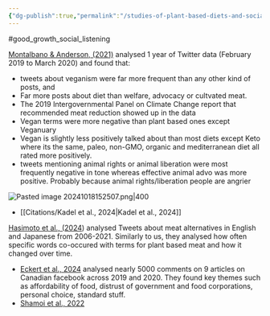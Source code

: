 ```yaml
---
{"dg-publish":true,"permalink":"/studies-of-plant-based-diets-and-social-media/","created":"2024-10-18T15:10:08.807+01:00","updated":"2025-09-29T00:29:34.395+01:00"}
---
```


#good_growth_social_listening 

[Montalbano & Anderson, (2021)](https://faunalytics.org/twitter-trends/)  analysed 1 year of Twitter data (February 2019 to March 2020) and found that: 
- tweets about veganism were far more frequent than any other kind of posts, and
- Far more posts about diet than welfare, advocacy or cultvated meat.
- The 2019 Intergovernmental Panel on Climate Change report that recommended meat reduction showed up in the data
- Vegan terms were more negative than plant based ones except Veganuary
- Vegan is slightly less positively talked about than most diets except Keto where its the same, paleo, non-GMO, organic and mediterranean diet all rated more positively.
- tweets mentioning animal rights or animal liberation were most frequently negative in tone whereas effective animal advo was more positive. Probably because animal rights/liberation people are angrier

![Pasted image 20241018152507.png|400](/img/user/Pasted%20image%2020241018152507.png)

- [[Citations/Kadel et al., 2024\|Kadel et al., 2024]]

[Hasimoto et al., (2024](https://www.nature.com/articles/s41599-024-03766-z.pdf)) analysed Tweets about meat alternatives in English and Japanese from 2006-2021. Similarly to us, they analysed how often specific words co-occured with terms for plant based meat and how it changed over time.

- [Eckert et al., 2024](https://scholar.google.com/scholar_url?url=https://www.frontiersin.org/journals/sustainable-food-systems/articles/10.3389/fsufs.2024.1397004/full&hl=en&sa=T&oi=gsb&ct=res&cd=0&d=14383845255593384863&ei=x6ASZ9z6IbO26rQP8vnRoQQ&scisig=AFWwaeYodX5BPhFEdyLMD94PEw9m) analysed nearly 5000 comments on 9 articles on Canadian facebook across 2019 and 2020. They found key themes such as affordability of food, distrust of government and food corporations, personal choice, standard stuff.
- [Shamoi et al., 2022](https://peerj.com/articles/cs-1149.pdf) 
